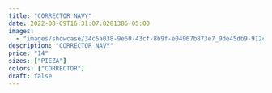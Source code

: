 ```yaml
---
title: "CORRECTOR NAVY"
date: 2022-08-09T16:31:07.8281386-05:00
images:
  - "images/showcase/34c5a038-9e60-43cf-8b9f-e04967b873e7_9de45db9-912c-49e6-935d-cc9b0aa5c248.webp"
description: "CORRECTOR NAVY"
price: "14"
sizes: ["PIEZA"]
colors: ["CORRECTOR"]
draft: false
---
```

